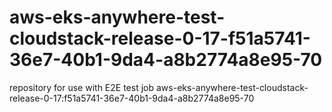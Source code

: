 # aws-eks-anywhere-test-cloudstack-release-0-17-f51a5741-36e7-40b1-9da4-a8b2774a8e95-70
repository for use with E2E test job aws-eks-anywhere-test-cloudstack-release-0-17:f51a5741-36e7-40b1-9da4-a8b2774a8e95-70
